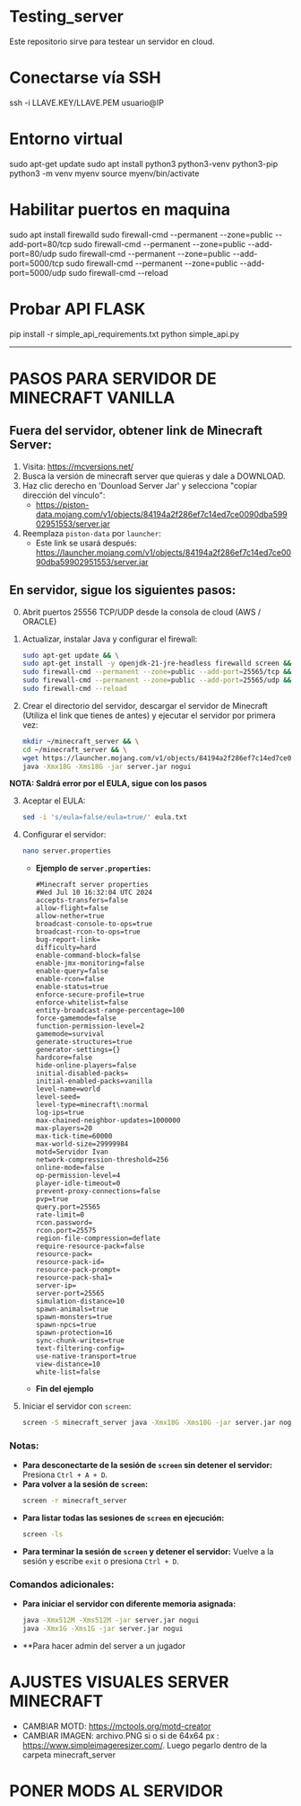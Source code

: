 # Testing_server
Este repositorio sirve para testear un servidor en cloud.

# Conectarse vía SSH
ssh -i LLAVE.KEY/LLAVE.PEM usuario@IP

# Entorno virtual
sudo apt-get update
sudo apt install python3 python3-venv python3-pip
python3 -m venv myenv
source myenv/bin/activate

# Habilitar puertos en maquina
sudo apt install firewalld
sudo firewall-cmd --permanent --zone=public --add-port=80/tcp
sudo firewall-cmd --permanent --zone=public --add-port=80/udp
sudo firewall-cmd --permanent --zone=public --add-port=5000/tcp
sudo firewall-cmd --permanent --zone=public --add-port=5000/udp
sudo firewall-cmd --reload

# Probar API FLASK
pip install -r simple_api_requirements.txt
python simple_api.py


---------------------------------------------------------------------
# PASOS PARA SERVIDOR DE MINECRAFT VANILLA

## Fuera del servidor, obtener link de Minecraft Server:

1. Visita: https://mcversions.net/
2. Busca la versión de minecraft server que quieras y dale a DOWNLOAD.
2. Haz clic derecho en 'Dounload Server Jar' y selecciona "copiar dirección del vínculo":
   - https://piston-data.mojang.com/v1/objects/84194a2f286ef7c14ed7ce0090dba59902951553/server.jar
3. Reemplaza `piston-data` por `launcher`:
   - Este link se usará después: https://launcher.mojang.com/v1/objects/84194a2f286ef7c14ed7ce0090dba59902951553/server.jar

## En servidor, sigue los siguientes pasos:

0. Abrit puertos 25556 TCP/UDP desde la consola de cloud (AWS / ORACLE)

1. Actualizar, instalar Java y configurar el firewall:
    ```bash
    sudo apt-get update && \
    sudo apt-get install -y openjdk-21-jre-headless firewalld screen && \
    sudo firewall-cmd --permanent --zone=public --add-port=25565/tcp && \
    sudo firewall-cmd --permanent --zone=public --add-port=25565/udp && \
    sudo firewall-cmd --reload
    ```

2. Crear el directorio del servidor, descargar el servidor de Minecraft (Utiliza el link que tienes de antes) y ejecutar el servidor por primera vez:
    ```bash
    mkdir ~/minecraft_server && \
    cd ~/minecraft_server && \
    wget https://launcher.mojang.com/v1/objects/84194a2f286ef7c14ed7ce0090dba59902951553/server.jar && \
    java -Xmx18G -Xms18G -jar server.jar nogui
    ```
**NOTA: Saldrá error por el EULA, sigue con los pasos**

3. Aceptar el EULA:
    ```bash
    sed -i 's/eula=false/eula=true/' eula.txt
    ```

4. Configurar el servidor:
    ```bash
    nano server.properties
    ```
    - **Ejemplo de `server.properties`:**
        ```
        #Minecraft server properties
        #Wed Jul 10 16:32:04 UTC 2024
        accepts-transfers=false
        allow-flight=false
        allow-nether=true
        broadcast-console-to-ops=true
        broadcast-rcon-to-ops=true
        bug-report-link=
        difficulty=hard
        enable-command-block=false
        enable-jmx-monitoring=false
        enable-query=false
        enable-rcon=false
        enable-status=true
        enforce-secure-profile=true
        enforce-whitelist=false
        entity-broadcast-range-percentage=100
        force-gamemode=false
        function-permission-level=2
        gamemode=survival
        generate-structures=true
        generator-settings={}
        hardcore=false
        hide-online-players=false
        initial-disabled-packs=
        initial-enabled-packs=vanilla
        level-name=world
        level-seed=
        level-type=minecraft\:normal
        log-ips=true
        max-chained-neighbor-updates=1000000
        max-players=20
        max-tick-time=60000
        max-world-size=29999984
        motd=Servidor Ivan
        network-compression-threshold=256
        online-mode=false
        op-permission-level=4
        player-idle-timeout=0
        prevent-proxy-connections=false
        pvp=true
        query.port=25565
        rate-limit=0
        rcon.password=
        rcon.port=25575
        region-file-compression=deflate
        require-resource-pack=false
        resource-pack=
        resource-pack-id=
        resource-pack-prompt=
        resource-pack-sha1=
        server-ip=
        server-port=25565
        simulation-distance=10
        spawn-animals=true
        spawn-monsters=true
        spawn-npcs=true
        spawn-protection=16
        sync-chunk-writes=true
        text-filtering-config=
        use-native-transport=true
        view-distance=10
        white-list=false
        ```
    - **Fin del ejemplo**

5. Iniciar el servidor con `screen`:
    ```bash
    screen -S minecraft_server java -Xmx18G -Xms18G -jar server.jar nogui
    ```


### Notas:
- **Para desconectarte de la sesión de `screen` sin detener el servidor:** Presiona `Ctrl + A + D`.
- **Para volver a la sesión de `screen`:** 
    ```bash
    screen -r minecraft_server
    ```
- **Para listar todas las sesiones de `screen` en ejecución:**
    ```bash
    screen -ls
    ```
- **Para terminar la sesión de `screen` y detener el servidor:** Vuelve a la sesión y escribe `exit` o presiona `Ctrl + D`.

### Comandos adicionales:
- **Para iniciar el servidor con diferente memoria asignada:**
    ```bash
    java -Xmx512M -Xms512M -jar server.jar nogui
    java -Xmx1G -Xms1G -jar server.jar nogui
    ```
- **Para hacer admin del server a un jugador

# AJUSTES VISUALES SERVER MINECRAFT
- CAMBIAR MOTD: https://mctools.org/motd-creator
- CAMBIAR IMAGEN: archivo.PNG si o si de 64x64 px : https://www.simpleimageresizer.com/. Luego pegarlo dentro de la carpeta minecraft_server

# PONER MODS AL SERVIDOR
